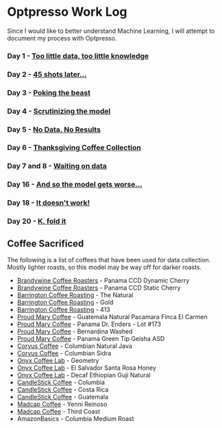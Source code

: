 # Optpresso Work Log

Since I would like to better understand Machine Learning, I will attempt to document my process with Optpresso.


### Day 1 - [Too little data, too little knowledge](day1.md)

### Day 2 - [45 shots later...](day2.md)

### Day 3 - [Poking the beast](day3.md)

### Day 4 - [Scrutinizing the model](day4.md)

### Day 5 - [No Data, No Results](day5.md)

### Day 6 - [Thanksgiving Coffee Collection](day6.md)

### Day 7 and 8 - [Waiting on data](day7and8.md)

### Day 16 - [And so the model gets worse...](day16.md)

### Day 18 - [It doesn't work!](day18.md)

### Day 20 - [K, fold it](day20.md)

## Coffee Sacrificed

The following is a list of coffees that have been used for data collection. Mostly lighter roasts, so this model may be way off for darker roasts.

* [Brandywine Coffee Roasters](https://brandywinecoffeeroasters.myshopify.com/) - Panama CCD Dynamic Cherry
* [Brandywine Coffee Roasters](https://brandywinecoffeeroasters.myshopify.com/) - Panama CCD Static Cherry
* [Barrington Coffee Roasting](https://barringtoncoffee.com/) - The Natural
* [Barrington Coffee Roasting](https://barringtoncoffee.com/) - Gold
* [Barrington Coffee Roasting](https://barringtoncoffee.com/) - 413
* [Proud Mary Coffee](https://proudmarycoffee.com/) - Guatemala Natural Pacamara Finca El Carmen
* [Proud Mary Coffee](https://proudmarycoffee.com/) - Panama Dr. Enders - Lot #173
* [Proud Mary Coffee](https://proudmarycoffee.com/) - Bernardina Washed
* [Proud Mary Coffee](https://proudmarycoffee.com/) - Panama Green Tip Geisha ASD
* [Corvus Coffee](https://www.corvuscoffee.com/) - Columbian Natural Java
* [Corvus Coffee](https://www.corvuscoffee.com/) - Columbian Sidra
* [Onyx Coffee Lab](https://onyxcoffeelab.com/) - Geometry
* [Onyx Coffee Lab](https://onyxcoffeelab.com/) - El Salvador Santa Rosa Honey
* [Onyx Coffee Lab](https://onyxcoffeelab.com/) - Decaf Ethiopian Guji Natural
* [CandleStick Coffee](https://candlestickcoffee.com/) - Columbia
* [CandleStick Coffee](https://candlestickcoffee.com/) - Costa Rica
* [CandleStick Coffee](https://candlestickcoffee.com/) - Guatemala
* [Madcap Coffee](http://madcapcoffee.com/) - Yenni Reinoso
* [Madcap Coffee](http://madcapcoffee.com/) - Third Coast
* AmazonBasics - Columbia Medium Roast
